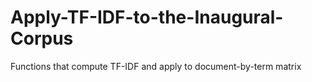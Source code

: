 # Apply-TF-IDF-to-the-Inaugural-Corpus
Functions that compute TF-IDF and apply to document-by-term matrix
